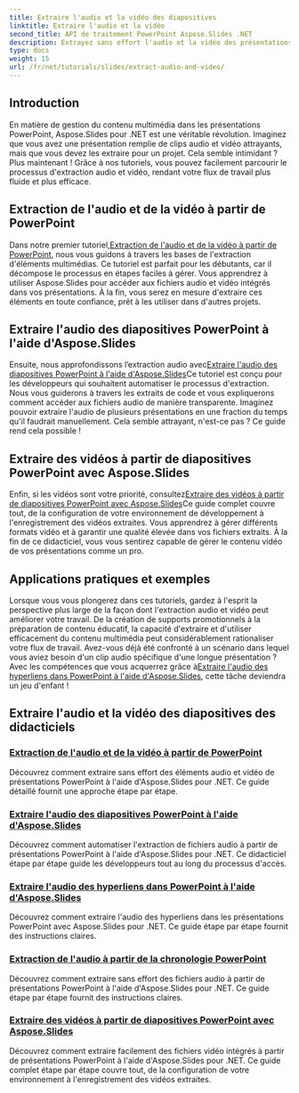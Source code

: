 ```yaml
---
title: Extraire l'audio et la vidéo des diapositives
linktitle: Extraire l'audio et la vidéo
second_title: API de traitement PowerPoint Aspose.Slides .NET
description: Extrayez sans effort l'audio et la vidéo des présentations PowerPoint à l'aide d'Aspose.Slides pour .NET avec nos didacticiels complets étape par étape.
type: docs
weight: 15
url: /fr/net/tutorials/slides/extract-audio-and-video/
---
```

## Introduction

En matière de gestion du contenu multimédia dans les présentations PowerPoint, Aspose.Slides pour .NET est une véritable révolution. Imaginez que vous avez une présentation remplie de clips audio et vidéo attrayants, mais que vous devez les extraire pour un projet. Cela semble intimidant ? Plus maintenant ! Grâce à nos tutoriels, vous pouvez facilement parcourir le processus d'extraction audio et vidéo, rendant votre flux de travail plus fluide et plus efficace.

## Extraction de l'audio et de la vidéo à partir de PowerPoint

 Dans notre premier tutoriel,[Extraction de l'audio et de la vidéo à partir de PowerPoint](./extracting-audio-and-video/), nous vous guidons à travers les bases de l'extraction d'éléments multimédias. Ce tutoriel est parfait pour les débutants, car il décompose le processus en étapes faciles à gérer. Vous apprendrez à utiliser Aspose.Slides pour accéder aux fichiers audio et vidéo intégrés dans vos présentations. À la fin, vous serez en mesure d'extraire ces éléments en toute confiance, prêt à les utiliser dans d'autres projets.

## Extraire l'audio des diapositives PowerPoint à l'aide d'Aspose.Slides

 Ensuite, nous approfondissons l’extraction audio avec[Extraire l'audio des diapositives PowerPoint à l'aide d'Aspose.Slides](./extract-audio-from-powerpoint/)Ce tutoriel est conçu pour les développeurs qui souhaitent automatiser le processus d'extraction. Nous vous guiderons à travers les extraits de code et vous expliquerons comment accéder aux fichiers audio de manière transparente. Imaginez pouvoir extraire l'audio de plusieurs présentations en une fraction du temps qu'il faudrait manuellement. Cela semble attrayant, n'est-ce pas ? Ce guide rend cela possible !

## Extraire des vidéos à partir de diapositives PowerPoint avec Aspose.Slides

 Enfin, si les vidéos sont votre priorité, consultez[Extraire des vidéos à partir de diapositives PowerPoint avec Aspose.Slides](./extract-videos-from-powerpoint-slides/)Ce guide complet couvre tout, de la configuration de votre environnement de développement à l'enregistrement des vidéos extraites. Vous apprendrez à gérer différents formats vidéo et à garantir une qualité élevée dans vos fichiers extraits. À la fin de ce didacticiel, vous vous sentirez capable de gérer le contenu vidéo de vos présentations comme un pro.

## Applications pratiques et exemples

Lorsque vous vous plongerez dans ces tutoriels, gardez à l'esprit la perspective plus large de la façon dont l'extraction audio et vidéo peut améliorer votre travail. De la création de supports promotionnels à la préparation de contenu éducatif, la capacité d'extraire et d'utiliser efficacement du contenu multimédia peut considérablement rationaliser votre flux de travail. Avez-vous déjà été confronté à un scénario dans lequel vous aviez besoin d'un clip audio spécifique d'une longue présentation ? Avec les compétences que vous acquerrez grâce à[Extraire l'audio des hyperliens dans PowerPoint à l'aide d'Aspose.Slides](./extract-audio-from-hyperlinks/), cette tâche deviendra un jeu d'enfant !

## Extraire l'audio et la vidéo des diapositives des didacticiels
### [Extraction de l'audio et de la vidéo à partir de PowerPoint](./extracting-audio-and-video/)
Découvrez comment extraire sans effort des éléments audio et vidéo de présentations PowerPoint à l'aide d'Aspose.Slides pour .NET. Ce guide détaillé fournit une approche étape par étape.
### [Extraire l'audio des diapositives PowerPoint à l'aide d'Aspose.Slides](./extract-audio-from-powerpoint/)
Découvrez comment automatiser l'extraction de fichiers audio à partir de présentations PowerPoint à l'aide d'Aspose.Slides pour .NET. Ce didacticiel étape par étape guide les développeurs tout au long du processus d'accès.
### [Extraire l'audio des hyperliens dans PowerPoint à l'aide d'Aspose.Slides](./extract-audio-from-hyperlinks/)
Découvrez comment extraire l'audio des hyperliens dans les présentations PowerPoint avec Aspose.Slides pour .NET. Ce guide étape par étape fournit des instructions claires.
### [Extraction de l'audio à partir de la chronologie PowerPoint](./extracting-audio-from-timeline/)
Découvrez comment extraire sans effort des fichiers audio à partir de présentations PowerPoint à l'aide d'Aspose.Slides pour .NET. Ce guide étape par étape fournit des instructions claires.
### [Extraire des vidéos à partir de diapositives PowerPoint avec Aspose.Slides](./extract-videos-from-powerpoint-slides/)
Découvrez comment extraire facilement des fichiers vidéo intégrés à partir de présentations PowerPoint à l'aide d'Aspose.Slides pour .NET. Ce guide complet étape par étape couvre tout, de la configuration de votre environnement à l'enregistrement des vidéos extraites.